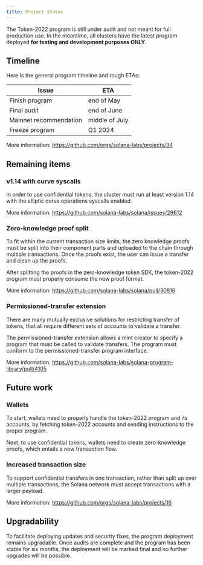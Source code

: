 ```yaml
---
title: Project Status
---
```


The Token-2022 program is still under audit and not meant for full production use.
In the meantime, all clusters have the latest program deployed **for testing and
development purposes ONLY**.

## Timeline

Here is the general program timeline and rough ETAs:

| Issue | ETA |
| --- | --- |
| Finish program | end of May |
| Final audit | end of June |
| Mainnet recommendation | middle of July |
| Freeze program | Q1 2024 |

More information: https://github.com/orgs/solana-labs/projects/34

## Remaining items

### v1.14 with curve syscalls

In order to use confidential tokens, the cluster must run at least version 1.14
with the elliptic curve operations syscalls enabled.

More information: https://github.com/solana-labs/solana/issues/29612

### Zero-knowledge proof split

To fit within the current transaction size limits, the zero knowledge proofs must
be split into their component parts and uploaded to the chain through multiple
transactions. Once the proofs exist, the user can issue a transfer and clean up
the proofs.

After splitting the proofs in the zero-knowledge token SDK, the token-2022 program
must properly consume the new proof format.

More information: https://github.com/solana-labs/solana/pull/30816

### Permissioned-transfer extension

There are many mutually exclusive solutions for restricting transfer of tokens,
that all require different sets of accounts to validate a transfer.

The permissioned-transfer extension allows a mint creator to specify a program
that must be called to validate transfers. The program must conform to the
permissioned-transfer program interface.

More information: https://github.com/solana-labs/solana-program-library/pull/4105

## Future work

### Wallets

To start, wallets need to properly handle the token-2022 program and its accounts,
by fetching token-2022 accounts and sending instructions to the proper program.

Next, to use confidential tokens, wallets need to create zero-knowledge proofs,
which entails a new transaction flow.

### Increased transaction size

To support confidential transfers in one transaction, rather than split up over
multiple transactions, the Solana network must accept transactions with a larger
payload.

More information: https://github.com/orgs/solana-labs/projects/16

## Upgradability

To facilitate deploying updates and security fixes, the program deployment remains
upgradable. Once audits are complete and the program has been stable for six months,
the deployment will be marked final and no further upgrades will be possible.
